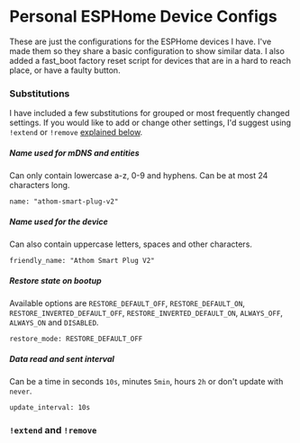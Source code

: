 # Personal ESPHome Device Configs
These are just the configurations for the ESPHome devices I have. I've made them so they share a basic configuration to show similar data. I also added a fast_boot factory reset script for devices that are in a hard to reach place, or have a faulty button.

### Substitutions
I have included a few substitutions for grouped or most frequently changed settings. If you would like to add or change other settings, I'd suggest using `!extend` or `!remove` [explained below](https://github.com/dexn/esphome-configs/tree/main#extend-and-remove).
##### Name used for mDNS and entities
Can only contain lowercase a-z, 0-9 and hyphens. Can be at most 24 characters long.
```
name: "athom-smart-plug-v2"
```
##### Name used for the device
Can also contain uppercase letters, spaces and other characters.
```
friendly_name: "Athom Smart Plug V2"
```
##### Restore state on bootup
Available options are `RESTORE_DEFAULT_OFF`, `RESTORE_DEFAULT_ON`, `RESTORE_INVERTED_DEFAULT_OFF`, `RESTORE_INVERTED_DEFAULT_ON`, `ALWAYS_OFF`, `ALWAYS_ON` and `DISABLED`.
```
restore_mode: RESTORE_DEFAULT_OFF
```
##### Data read and sent interval
Can be a time in seconds `10s`, minutes `5min`, hours `2h` or don't update with `never`.
```
update_interval: 10s
```

### `!extend` and `!remove`
